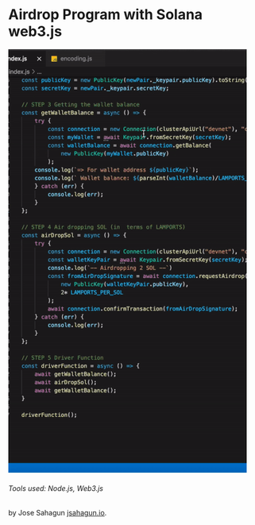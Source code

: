 # Airdrop Program with Solana web3.js

![Airdrop Program](/assets/airdrop-solana.gif)

###### Tools used: Node.js, Web3.js

by Jose Sahagun [jsahagun.io](https://jsahagun.io/).